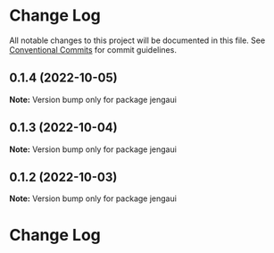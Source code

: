 # Change Log

All notable changes to this project will be documented in this file.
See [Conventional Commits](https://conventionalcommits.org) for commit guidelines.

## 0.1.4 (2022-10-05)

**Note:** Version bump only for package jengaui

## 0.1.3 (2022-10-04)

**Note:** Version bump only for package jengaui

## 0.1.2 (2022-10-03)

**Note:** Version bump only for package jengaui

# Change Log
